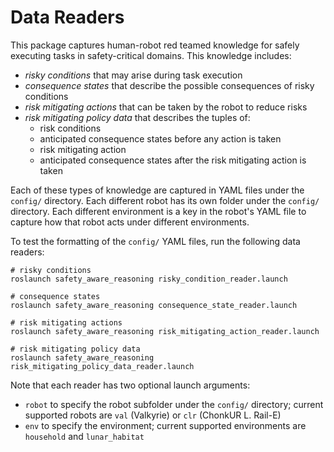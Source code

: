 # Data Readers

This package captures human-robot red teamed knowledge for safely executing tasks in safety-critical domains.  This knowledge includes:
- *risky conditions* that may arise during task execution
- *consequence states* that describe the possible consequences of risky conditions
- *risk mitigating actions* that can be taken by the robot to reduce risks
- *risk mitigating policy data* that describes the tuples of:
    - risk conditions
    - anticipated consequence states before any action is taken
    - risk mitigating action
    - anticipated consequence states after the risk mitigating action is taken

Each of these types of knowledge are captured in YAML files under the `config/` directory.  Each different robot has its own folder under the `config/` directory.  Each different environment is a key in the robot's YAML file to capture how that robot acts under different environments.

To test the formatting of the `config/` YAML files, run the following data readers:

```
# risky conditions
roslaunch safety_aware_reasoning risky_condition_reader.launch

# consequence states
roslaunch safety_aware_reasoning consequence_state_reader.launch

# risk mitigating actions
roslaunch safety_aware_reasoning risk_mitigating_action_reader.launch

# risk mitigating policy data
roslaunch safety_aware_reasoning risk_mitigating_policy_data_reader.launch
```

Note that each reader has two optional launch arguments:
- `robot` to specify the robot subfolder under the `config/` directory; current supported robots are `val` (Valkyrie) or `clr` (ChonkUR L. Rail-E)
- `env` to specify the environment; current supported environments are `household` and `lunar_habitat`
